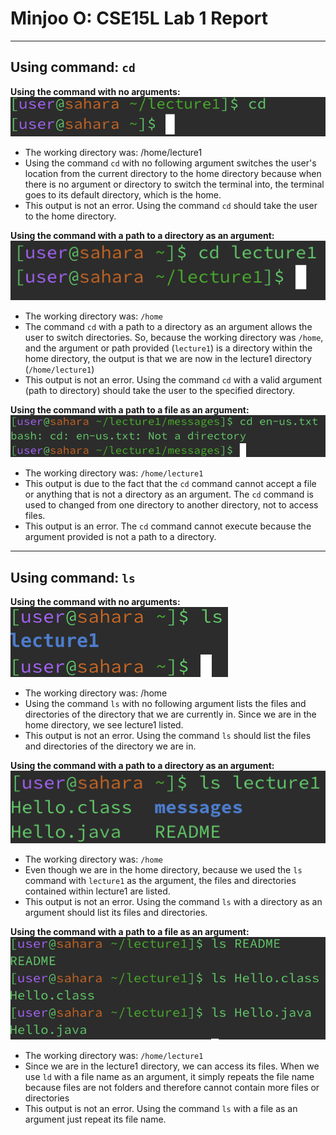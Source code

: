 # Minjoo O: CSE15L Lab 1 Report
---
## Using command: `cd`

**Using the command with no arguments:** \
![Image](cd-no-arg.png) 
* The working directory was: /home/lecture1
* Using the command `cd` with no following argument switches the user's location from the current directory to the home directory because when there is no argument or directory to switch the terminal into, the terminal goes to its default directory, which is the home.
* This output is not an error. Using the command `cd` should take the user to the home directory.
  
**Using the command with a path to a directory as an argument:** \
![Image](cd-path-direct.png) 
* The working directory was: `/home`
* The command `cd` with a path to a directory as an argument allows the user to switch directories. So, because the working directory was `/home`, and the argument or path provided (`lecture1`) is a directory within the home directory, the output is that we are now in the lecture1 directory (`/home/lecture1`)
* This output is not an error. Using the command `cd` with a valid argument (path to directory) should take the user to the specified directory.
  
**Using the command with a path to a file as an argument:** \
![Image](cd-path-file.png)
* The working directory was: `/home/lecture1`
* This output is due to the fact that the `cd` command cannot accept a file or anything that is not a directory as an argument. The `cd` command is used to changed from one directory to another directory, not to access files.
* This output is an error. The `cd` command cannot execute because the argument provided is not a path to a directory.
  
---

## Using command: `ls`

**Using the command with no arguments:** \
![Image](ls-no-arg.png) 
* The working directory was: /home
* Using the command `ls` with no following argument lists the files and directories of the directory that we are currently in. Since we are in the home directory, we see lecture1 listed.
* This output is not an error. Using the command `ls` should list the files and directories of the directory we are in.
  
**Using the command with a path to a directory as an argument:** \
![Image](ls-path-direct.png) 
* The working directory was: `/home`
* Even though we are in the home directory, because we used the `ls` command with `lecture1` as the argument, the files and directories contained within lecture1 are listed. 
* This output is not an error. Using the command `ls` with a directory as an argument should list its files and directories.
  
**Using the command with a path to a file as an argument:** \
![Image](ls-path-file.png)
* The working directory was: `/home/lecture1`
* Since we are in the lecture1 directory, we can access its files. When we use `ld` with a file name as an argument, it simply repeats the file name because files are not folders and therefore cannot contain more files or directories
* This output is not an error. Using the command `ls` with a file as an argument just repeat its file name.
